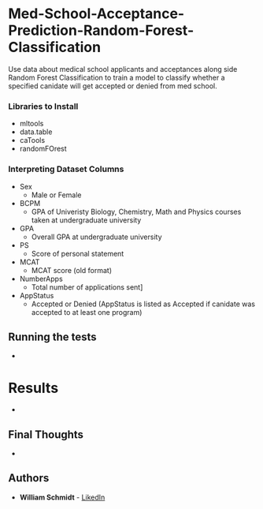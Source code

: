 # Med-School-Acceptance-Prediction-Random-Forest-Classification
Use data about medical school applicants and acceptances along side Random Forest Classification to train a model to classify whether a specified canidate will get accepted or denied from med school.

### Libraries to Install
* mltools
* data.table
* caTools
* randomFOrest

### Interpreting Dataset Columns
* Sex
  - Male or Female
* BCPM
  - GPA of Univeristy Biology, Chemistry, Math and Physics courses taken at undergraduate university
* GPA 
  - Overall GPA at undergraduate university
* PS 
  - Score of personal statement
* MCAT
  - MCAT score (old format)
* NumberApps
  - Total number of applications sent]
* AppStatus
  - Accepted or Denied (AppStatus is listed as Accepted if canidate was accepted to at least one program)

## Running the tests
* 

# Results
* 

## Final Thoughts
* 

## Authors
* **William Schmidt** - [LikedIn](https://www.linkedin.com/in/william-schmidt-152431168/)
